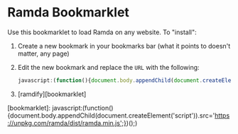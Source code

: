 # Ramda Bookmarklet

Use this bookmarklet to load Ramda on any website. To "install":

1. Create a new bookmark in your bookmarks bar (what it points to doesn't
   matter, any page)

2. Edit the new bookmark and replace the `URL` with the following:

    ```javascript
    javascript:(function(){document.body.appendChild(document.createElement('script')).src='https://unpkg.com/ramda/dist/ramda.min.js';})();
    ```

3. [ramdify][bookmarklet]

[bookmarklet]: javascript:(function(){document.body.appendChild(document.createElement('script')).src='https://unpkg.com/ramda/dist/ramda.min.js';})();)
